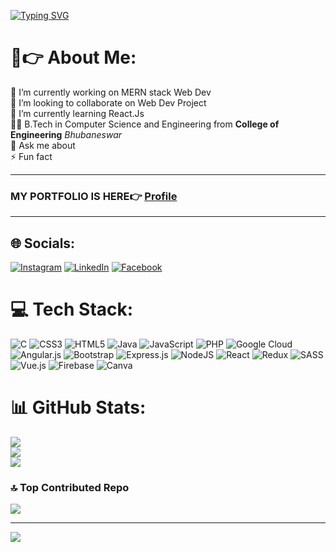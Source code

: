 [![Typing SVG](https://readme-typing-svg.demolab.com?font=Fira+Code&size=25&duration=2000&pause=1000&width=435&lines=Hey!+Welcome+to+my+profile.;I'm+Parbeen+Mirza.;I'm+a+Fullstack+Web+Developer)](https://git.io/typing-svg)


# 💫👉 About Me:
🔭 I’m currently working on MERN stack Web Dev<br>👯 I’m looking to collaborate on Web Dev Project<br>🌱 I’m currently learning React.Js<br>👨‍🎓 B.Tech in Computer Science and Engineering from **College of Engineering** *Bhubaneswar*<br>💬 Ask me about <br>⚡ Fun fact

---
### MY PORTFOLIO IS HERE👉 [Profile](https://parbeenmirza.github.io)
---

## 🌐 Socials:
[![Instagram](https://img.shields.io/badge/Instagram-%23E4405F.svg?logo=Instagram&logoColor=white)](https://instagram.com/parbeen.mirza09) [![LinkedIn](https://img.shields.io/badge/LinkedIn-%230077B5.svg?logo=linkedin&logoColor=white)](https://linkedin.com/in/parbeenmirza) [![Facebook](https://img.shields.io/badge/Facebook-%231877F2.svg?logo=Facebook&logoColor=white)](https://www.facebook.com/profile.php?id=100091940021224) 


# 💻 Tech Stack:
![C](https://img.shields.io/badge/c-%2300599C.svg?style=for-the-badge&logo=c&logoColor=white) ![CSS3](https://img.shields.io/badge/css3-%231572B6.svg?style=for-the-badge&logo=css3&logoColor=white) ![HTML5](https://img.shields.io/badge/html5-%23E34F26.svg?style=for-the-badge&logo=html5&logoColor=white) ![Java](https://img.shields.io/badge/java-%23ED8B00.svg?style=for-the-badge&logo=openjdk&logoColor=white) ![JavaScript](https://img.shields.io/badge/javascript-%23323330.svg?style=for-the-badge&logo=javascript&logoColor=%23F7DF1E) ![PHP](https://img.shields.io/badge/php-%23777BB4.svg?style=for-the-badge&logo=php&logoColor=white) ![Google Cloud](https://img.shields.io/badge/GoogleCloud-%234285F4.svg?style=for-the-badge&logo=google-cloud&logoColor=white) ![Angular.js](https://img.shields.io/badge/angular.js-%23E23237.svg?style=for-the-badge&logo=angularjs&logoColor=white) ![Bootstrap](https://img.shields.io/badge/bootstrap-%238511FA.svg?style=for-the-badge&logo=bootstrap&logoColor=white) ![Express.js](https://img.shields.io/badge/express.js-%23404d59.svg?style=for-the-badge&logo=express&logoColor=%2361DAFB) ![NodeJS](https://img.shields.io/badge/node.js-6DA55F?style=for-the-badge&logo=node.js&logoColor=white) ![React](https://img.shields.io/badge/react-%2320232a.svg?style=for-the-badge&logo=react&logoColor=%2361DAFB) ![Redux](https://img.shields.io/badge/redux-%23593d88.svg?style=for-the-badge&logo=redux&logoColor=white) ![SASS](https://img.shields.io/badge/SASS-hotpink.svg?style=for-the-badge&logo=SASS&logoColor=white) ![Vue.js](https://img.shields.io/badge/vue.js-%2335495e.svg?style=for-the-badge&logo=vuedotjs&logoColor=%234FC08D) ![Firebase](https://img.shields.io/badge/firebase-a08021?style=for-the-badge&logo=firebase&logoColor=ffcd34) ![Canva](https://img.shields.io/badge/Canva-%2300C4CC.svg?style=for-the-badge&logo=Canva&logoColor=white)
# 📊 GitHub Stats:
![](https://github-readme-stats.vercel.app/api?username=Parbeenmirza&theme=shadow_green&hide_border=false&include_all_commits=true&count_private=false)<br/>
![](https://github-readme-streak-stats.herokuapp.com/?user=Parbeenmirza&theme=shadow_green&hide_border=false)<br/>
![](https://github-readme-stats.vercel.app/api/top-langs/?username=Parbeenmirza&theme=shadow_green&hide_border=false&include_all_commits=true&count_private=false&layout=compact)

### 🔝 Top Contributed Repo
![](https://github-contributor-stats.vercel.app/api?username=Parbeenmirza&limit=5&theme=dark&combine_all_yearly_contributions=true)

---
[![](https://visitcount.itsvg.in/api?id=Parbeenmirza&icon=0&color=0)](https://visitcount.itsvg.in)
